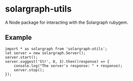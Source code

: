 # solargraph-utils

A Node package for interacting with the Solargraph rubygem.

## Example

    import * as solargraph from 'solargraph-utils';
    let server = new solargraph.Server();
    server.start();
    server.suggest('Str', 0, 3).then((response) => {
        console.log("The server's response: " + response);
        server.stop();
    });
